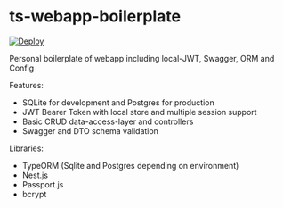 # ts-webapp-boilerplate

[![Deploy](https://www.herokucdn.com/deploy/button.svg)](https://heroku.com/deploy)

Personal boilerplate of webapp including local-JWT, Swagger, ORM and Config

Features:
- SQLite for development and Postgres for production
- JWT Bearer Token with local store and multiple session support
- Basic CRUD data-access-layer and controllers
- Swagger and DTO schema validation

Libraries:
- TypeORM (Sqlite and Postgres depending on environment)
- Nest.js
- Passport.js
- bcrypt
